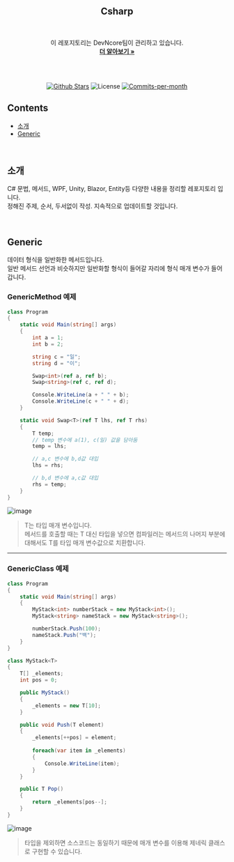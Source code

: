 <div align=center>
  <h2>Csharp</h2>
  <br/>
 
  이 레포지토리는 DevNcore팀이 관리하고 있습니다.
  <br />
  <a href="https://github.com/devncore/devncore"><strong>더 알아보기 »</strong></a>
 
  <br />
  <br />
 
  <p align="center">
   <a href="https://github.com/devncore/csharp/stargazers"><img src="https://img.shields.io/github/stars/devncore/csharp" alt="Github Stars"></a>
   <img src="https://img.shields.io/github/license/devncore/csharp" alt="License">
   <a href="https://github.com/devncore/csharp/pulse"><img src="https://img.shields.io/github/commit-activity/m/devncore/csharp" alt="Commits-per-month"></a>
 </p>
</div>

## Contents
- [소개](#소개)
- [Generic](#Generic)

<br />

## 소개
C# 문법, 메서드, WPF, Unity, Blazor, Entity등 다양한 내용을 정리할 레포지토리 입니다.    
정해진 주제, 순서, 두서없이 작성. 지속적으로 업데이트할 것입니다.

<br />

## Generic
데이터 형식을 일반화한 메서드입니다.    
일반 메서드 선언과 비슷하지만 일반화할 형식이 들어갈 자리에 형식 매개 변수가 들어갑니다.    

### GenericMethod 예제

```csharp
class Program
{
    static void Main(string[] args)
    {
        int a = 1;
        int b = 2;

        string c = "일";
        string d = "이";

        Swap<int>(ref a, ref b);
        Swap<string>(ref c, ref d);

        Console.WriteLine(a + " " + b);
        Console.WriteLine(c + " " + d);
    }

    static void Swap<T>(ref T lhs, ref T rhs)
    {
        T temp;
        // temp 변수에 a(1), c(일) 값을 담아둠
        temp = lhs;

        // a,c 변수에 b,d값 대입
        lhs = rhs;

        // b,d 변수에 a,c값 대입
        rhs = temp;
    }
}
```

![image](https://user-images.githubusercontent.com/68521148/135848199-851e71c8-7ebc-4991-9375-08f52c760f11.png)

> T는 타입 매개 변수입니다.    
> 메서드를 호출할 때는 T 대신 타입을 넣으면 컴파일러는 메서드의 나머지 부분에 대해서도 T를 타입 매개 변수값으로 치환합니다.

***

### GenericClass 예제

```csharp
class Program
{
    static void Main(string[] args)
    {
        MyStack<int> numberStack = new MyStack<int>();
        MyStack<string> nameStack = new MyStack<string>();

        numberStack.Push(100);
        nameStack.Push("백");
    }
}

class MyStack<T>
{
    T[] _elements;
    int pos = 0;

    public MyStack()
    {
        _elements = new T[10];
    }

    public void Push(T element)
    {
        _elements[++pos] = element;
        
        foreach(var item in _elements)
        {
            Console.WriteLine(item);
        }
    }

    public T Pop()
    {
        return _elements[pos--];
    }
}
```

![image](https://user-images.githubusercontent.com/68521148/135850480-96792a80-79a5-49ba-914a-94d2b0a820e1.png)

> 타입을 제외하면 소스코드는 동일하기 때문에  매개 변수를 이용해 제네릭 클래스로 구현할 수 있습니다.
